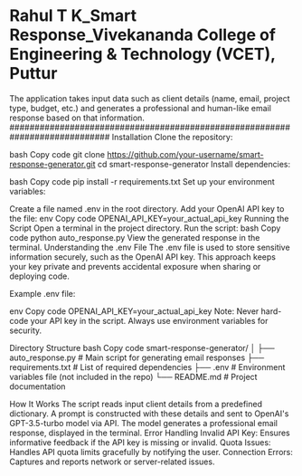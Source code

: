 # Rahul T K_Smart Response_Vivekananda College of Engineering & Technology (VCET), Puttur
The application takes input data such as client details (name, email, project type, budget, etc.) and generates a professional and human-like email response based on that information.
############################################################################
Installation
Clone the repository:

bash
Copy code
git clone https://github.com/your-username/smart-response-generator.git
cd smart-response-generator
Install dependencies:

bash
Copy code
pip install -r requirements.txt
Set up your environment variables:

Create a file named .env in the root directory.
Add your OpenAI API key to the file:
env
Copy code
OPENAI_API_KEY=your_actual_api_key
Running the Script
Open a terminal in the project directory.
Run the script:
bash
Copy code
python auto_response.py
View the generated response in the terminal.
Understanding the .env File
The .env file is used to store sensitive information securely, such as the OpenAI API key. This approach keeps your key private and prevents accidental exposure when sharing or deploying code.

Example .env file:

env
Copy code
OPENAI_API_KEY=your_actual_api_key
Note: Never hard-code your API key in the script. Always use environment variables for security.

Directory Structure
bash
Copy code
smart-response-generator/
│
├── auto_response.py        # Main script for generating email responses
├── requirements.txt        # List of required dependencies
├── .env                    # Environment variables file (not included in the repo)
└── README.md               # Project documentation

How It Works
The script reads input client details from a predefined dictionary.
A prompt is constructed with these details and sent to OpenAI's GPT-3.5-turbo model via API.
The model generates a professional email response, displayed in the terminal.
Error Handling
Invalid API Key: Ensures informative feedback if the API key is missing or invalid.
Quota Issues: Handles API quota limits gracefully by notifying the user.
Connection Errors: Captures and reports network or server-related issues.

